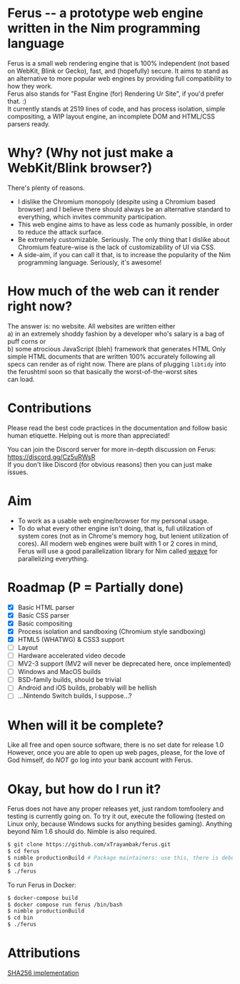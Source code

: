 # Ferus -- a prototype web engine written in the Nim programming language
Ferus is a small web rendering engine that is 100% independent (not based on WebKit, Blink or Gecko), fast, and (hopefully) secure. It aims to stand as an alternative to more popular web engines by providing full compatibility to how they work.\
Ferus also stands for "Fast Engine (for) Rendering Ur Site", if you'd prefer that. :)\
It currently stands at 2519 lines of code, and has process isolation, simple compositing, a WIP layout engine, an incomplete DOM and HTML/CSS parsers ready.

# Why? (Why not just make a WebKit/Blink browser?)
There's plenty of reasons.
- I dislike the Chromium monopoly (despite using a Chromium based browser) and I believe there should always be an alternative standard to everything, which invites community participation.
- This web engine aims to have as less code as humanly possible, in order to reduce the attack surface.
- Be extremely customizable. Seriously. The only thing that I dislike about Chromium feature-wise is the lack of customizability of UI via CSS.
- A side-aim, if you can call it that, is to increase the popularity of the Nim programming language. Seriously, it's awesome!

# How much of the web can it render right now?
The answer is: no website. All websites are written either\
a) in an extremely shoddy fashion by a developer who's salary is a bag of puff corns or\
b) some atrocious JavaScript (bleh) framework that generates HTML
Only simple HTML documents that are written 100% accurately following all specs can render as of right now. There are plans of plugging `libtidy` into the ferushtml soon so that basically the worst-of-the-worst sites\
can load.

# Contributions
Please read the best code practices in the documentation and follow basic human etiquette.
Helping out is more than appreciated!

You can join the Discord server for more in-depth discussion on Ferus: https://discord.gg/Cz5uRWsR \
If you don't like Discord (for obvious reasons) then you can just make issues.

# Aim
- To work as a usable web engine/browser for my personal usage.
- To do what every other engine isn't doing, that is, full utilization of system cores (not as in Chrome's memory hog, but lenient utilization of cores). All modern web engines were built with 1 or 2 cores in mind, Ferus will use a good parallelization library for Nim called [weave](https://github.com/mratsim/weave) for parallelizing everything.

# Roadmap (P = Partially done)
- [X] Basic HTML parser
- [X] Basic CSS parser
- [X] Basic compositing
- [X] Process isolation and sandboxing (Chromium style sandboxing)
- [X] HTML5 (WHATWG) & CSS3 support
- [ ] Layout
- [ ] Hardware accelerated video decode
- [ ] MV2-3 support (MV2 will never be deprecated here, once implemented)
- [ ] Windows and MacOS builds
- [ ] BSD-family builds, should be trivial
- [ ] Android and iOS builds, probably will be hellish
- [ ] ...Nintendo Switch builds, I suppose...?

# When will it be complete?
Like all free and open source software, there is no set date for release 1.0
However, once you are able to open up web pages, please, for the love of God himself, do *NOT*
go log into your bank account with Ferus.

# Okay, but how do I run it?
Ferus does not have any proper releases yet, just random tomfoolery and testing is currently going on. To try it out, execute the following (tested on Linux only, because Windows sucks for anything besides gaming).
Anything beyond Nim 1.6 should do. Nimble is also required.
```bash
$ git clone https://github.com/xTrayambak/ferus.git
$ cd ferus
$ nimble productionBuild # Package maintainers: use this, there is debugBuild, but it is only for Ferus developers and it produces bloated binaries
$ cd bin
$ ./ferus
```

To run Ferus in Docker:
```bash
$ docker-compose build
$ docker compose run ferus /bin/bash
$ nimble productionBuild
$ cd bin
$ ./ferus
```

# Attributions
[SHA256 implementation](https://github.com/jangko/nimSHA2/)
